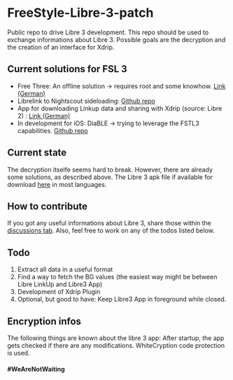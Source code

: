 # FreeStyle-Libre-3-patch

Public repo to drive Libre 3 development. This repo should be used to exchange informations about Libre 3. Possible goals are the decryption and the creation of an interface for Xdrip.

## Current solutions for FSL 3

- Free Three: An offline solution -> requires root and some knowhow. [Link (German)](https://insulinclub.de/index.php?thread/33795-free-three-ein-xposed-lsposed-modul-f%C3%BCr-libre-3-aktueller-wert-am-sperrbildschir/)
- Librelink to Nightscout sideloading: [Github repo](https://github.com/timoschlueter/nightscout-librelink-up)
- App for downloading Linkup data and sharing with Xdrip (source: Libre 2) : [Link (German)](https://insulinclub.de/index.php?thread/32517-freestyle-libre-3/&postID=650302#post650302)
- In development for iOS: DiaBLE -> trying to leverage the FSTL3 capabilities. [Github repo](https://github.com/gui-dos/DiaBLE)

## Current state

The decryption itselfe seems hard to break. However, there are already some solutions, as described above. The Libre 3 apk file if available for download [here](https://apkpure.com/de/search?q=libre+3) in most languages.

## How to contribute

If you got any useful informations about Libre 3, share those within the [discussions tab](https://github.com/maheini/FreeStyle-Libre-3-patch/discussions). Also, feel free to work on any of the todos listed below. 

## Todo

1. Extract all data in a useful format
2. Find a way to fetch the BG values (the easiest way might be between Libre LinkUp and Libre3 App)
3. Development of Xdrip Plugin
4. Optional, but good to have: Keep Libre3 App in foreground while closed.

## Encryption infos

The following things are known about the libre 3 app: After startup, the app gets checked if there are any modifications. WhiteCryption code protection is used.

#### #WeAreNotWaiting
